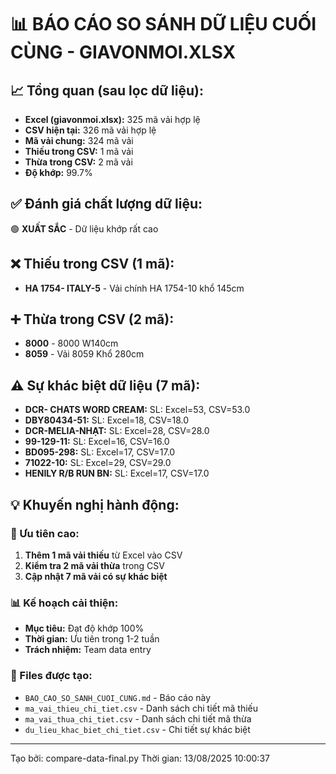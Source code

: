# 📊 BÁO CÁO SO SÁNH DỮ LIỆU CUỐI CÙNG - GIAVONMOI.XLSX

## 📈 Tổng quan (sau lọc dữ liệu):
- **Excel (giavonmoi.xlsx):** 325 mã vải hợp lệ
- **CSV hiện tại:** 326 mã vải hợp lệ
- **Mã vải chung:** 324 mã vải
- **Thiếu trong CSV:** 1 mã vải
- **Thừa trong CSV:** 2 mã vải
- **Độ khớp:** 99.7%

## ✅ Đánh giá chất lượng dữ liệu:
🟢 **XUẤT SẮC** - Dữ liệu khớp rất cao

## ❌ Thiếu trong CSV (1 mã):
- **HA 1754- ITALY-5** - Vải chính HA 1754-10 khổ 145cm

## ➕ Thừa trong CSV (2 mã):
- **8000** - 8000 W140cm
- **8059** - Vải 8059 Khổ 280cm

## ⚠️ Sự khác biệt dữ liệu (7 mã):
- **DCR- CHATS WORD CREAM:** SL: Excel=53, CSV=53.0
- **DBY80434-51:** SL: Excel=18, CSV=18.0
- **DCR-MELIA-NHẠT:** SL: Excel=28, CSV=28.0
- **99-129-11:** SL: Excel=16, CSV=16.0
- **BD095-298:** SL: Excel=17, CSV=17.0
- **71022-10:** SL: Excel=29, CSV=29.0
- **HENILY R/B RUN BN:** SL: Excel=17, CSV=17.0

## 💡 Khuyến nghị hành động:

### 🔧 Ưu tiên cao:
1. **Thêm 1 mã vải thiếu** từ Excel vào CSV
2. **Kiểm tra 2 mã vải thừa** trong CSV
3. **Cập nhật 7 mã vải có sự khác biệt**

### 📊 Kế hoạch cải thiện:
- **Mục tiêu:** Đạt độ khớp 100%
- **Thời gian:** Ưu tiên trong 1-2 tuần
- **Trách nhiệm:** Team data entry

### 📁 Files được tạo:
- `BAO_CAO_SO_SANH_CUOI_CUNG.md` - Báo cáo này
- `ma_vai_thieu_chi_tiet.csv` - Danh sách chi tiết mã thiếu
- `ma_vai_thua_chi_tiet.csv` - Danh sách chi tiết mã thừa
- `du_lieu_khac_biet_chi_tiet.csv` - Chi tiết sự khác biệt

---
Tạo bởi: compare-data-final.py
Thời gian: 13/08/2025 10:00:37
